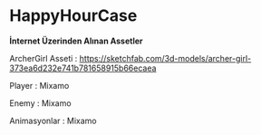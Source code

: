 # HappyHourCase

**İnternet Üzerinden Alınan Assetler**

ArcherGirl Asseti  : https://sketchfab.com/3d-models/archer-girl-373ea6d232e741b781658915b66ecaea

Player : Mixamo

Enemy : Mixamo

Animasyonlar : Mixamo
